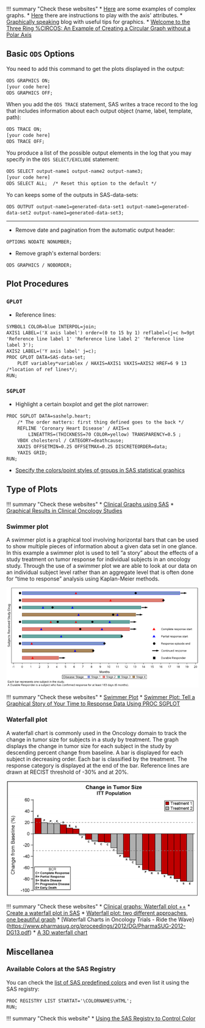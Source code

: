 !!! summary "Check these websites"
    * [Here](https://support.sas.com/resources/papers/proceedings11/281-2011.pdf) are some examples of complex graphs.
    * [Here](http://support.sas.com/documentation/cdl/en/grstatproc/65235/HTML/default/viewer.htm#p07m2vpyq75fgan14m6g5pphnwlr.htm) there are instructions to play with the axis' attributes.
    * [Graphically speaking](http://blogs.sas.com/content/graphicallyspeaking/) blog with useful tips for graphics.
    * [Welcome to the Three Ring %CIRCOS: An Example of Creating a Circular Graph without a Polar Axis](https://www.lexjansen.com/pharmasug/2018/DV/PharmaSUG-2018-DV14.pdf)

## Basic `ODS` Options

You need to add this command to get the plots displayed in the output:

```
ODS GRAPHICS ON;
[your code here]
ODS GRAPHICS OFF;
```

When you add the `ODS TRACE` statement, SAS writes a trace record to the log that includes information about each output object (name, label, template, path):

``` 
ODS TRACE ON;
[your code here]
ODS TRACE OFF;
```

You produce a list of the possible output elements in the log that you may specify in the `ODS SELECT/EXCLUDE` statement:

```
ODS SELECT output-name1 output-name2 output-name3;
[your code here]
ODS SELECT ALL;  /* Reset this option to the default */
```

Yo can keeps some of the outputs in SAS-data-sets:

```
ODS OUTPUT output-name1=generated-data-set1 output-name1=generated-data-set2 output-name1=generated-data-set3;
```

---

* Remove date and pagination from the automatic output header:
```
OPTIONS NODATE NONUMBER;
```

* Remove graph's external borders:
```
ODS GRAPHICS / NOBORDER;
```

## Plot Procedures

### `GPLOT`

* Reference lines:

```
SYMBOL1 COLOR=blue INTERPOL=join;
AXIS1 LABEL=('X axis label') order=(0 to 15 by 1) reflabel=(j=c h=9pt 'Reference line label 1' 'Reference line label 2' 'Reference line label 3');
AXIS2 LABEL=('Y axis label' j=c);
PROC GPLOT DATA=SAS-data-set;
	PLOT variabley*variablex / HAXIS=AXIS1 VAXIS=AXIS2 HREF=6 9 13 /*location of ref lines*/;
RUN;
```

### `SGPLOT`

* Highlight a certain boxplot and get the plot narrower: 
```
PROC SGPLOT DATA=sashelp.heart;
	/* The order matters: first thing defined goes to the back */
	REFLINE 'Coronary Heart Disease' / AXIS=x 
    	LINEATTRS=(THICKNESS=70 COLOR=yellow) TRANSPARENCY=0.5 ;
	VBOX cholesterol / CATEGORY=deathcause;
	XAXIS OFFSETMIN=0.25 OFFSETMAX=0.25 DISCRETEORDER=data;
    YAXIS GRID;
RUN;
```

* [Specify the colors/point styles of groups in SAS statistical graphics](http://blogs.sas.com/content/iml/2012/10/17/specify-the-colors-of-groups-in-sas-statistical-graphics.html)

## Type of Plots

!!! summary "Check these websites"
    * [Clinical Graphs using SAS](https://www.lexjansen.com/phuse/2016/dv/DV04.pdf)
    * [Graphical Results in Clinical Oncology Studies](http://support.sas.com/resources/papers/proceedings16/7520-2016.pdf)

### Swimmer plot

A swimmer plot is a graphical tool involving horizontal bars that can be used to show multiple pieces of information about a given data set in one glance. In this example a swimmer plot is used to tell “a story” about the effects of a study treatment on tumor response for individual subjects in an oncology study. Through the use of a swimmer plot we are able to look at our data on an individual subject level rather than an aggregate level that is often done for “time to response” analysis using Kaplan-Meier methods.

![Swimmer plot](../images/swimmer-plot.png "Swimmer plot")

!!! summary "Check these websites"
    * [Swimmer Plot](https://blogs.sas.com/content/graphicallyspeaking/2014/06/22/swimmer-plot/)
    * [Swimmer Plot: Tell a Graphical Story of Your Time to Response Data Using PROC
SGPLOT](http://www.pharmasug.org/proceedings/2014/DG/PharmaSUG-2014-DG07.pdf)

### Waterfall plot

A waterfall chart is commonly used in the Oncology domain to track the change in tumor size for subjects in a study by treatment. The graph displays the change in tumor size for each subject in the study by descending percent change from baseline. A bar is displayed for each subject in decreasing order. Each bar is classified by the treatment. The response category is displayed at the end of the bar. Reference lines are drawn at RECIST threshold of -30% and at 20%.

![Waterfall plot](../images/waterfall-plot.png "Waterfall plot")

!!! summary "Check these websites"
    * [Clinical graphs: Waterfall plot ++](https://blogs.sas.com/content/graphicallyspeaking/2017/07/30/clinical-graphs-waterfall-plot/)
    * [Create a waterfall plot in SAS](https://blogs.sas.com/content/iml/2015/04/20/waterfall-plot.html)
    * [Waterfall plot: two different approaches, one beautiful graph](https://www.lexjansen.com/pharmasug/2016/DG/PharmaSUG-2016-DG03.pdf)
    * [Waterfall Charts in Oncology Trials - Ride the Wave}(https://www.pharmasug.org/proceedings/2012/DG/PharmaSUG-2012-DG13.pdf)
    * [A 3D waterfall chart](https://blogs.sas.com/content/graphicallyspeaking/2018/01/11/3d-waterfall-chart/)

## Miscellanea

### Available Colors at the SAS Registry

You can check the [list of SAS predefined colors](http://support.sas.com/documentation/cdl/en/graphref/69717/HTML/default/viewer.htm#n161ukdyz9wpfsn1nh8sihforvyq.htm) and even list it using the SAS registry:

```
PROC REGISTRY LIST STARTAT='\COLORNAMES\HTML'; 
RUN; 
```

!!! summary "Check this website"
    * [Using the SAS Registry to Control Color](http://support.sas.com/documentation/cdl/en/lrcon/69852/HTML/default/viewer.htm#n1hpynpm51h88wn1izdahm5id5yw.htm#p1xtn4wjg933son1p6o6t8izxtrr)

